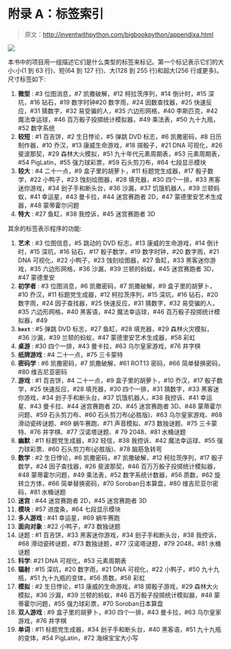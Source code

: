 # 附录 A：标签索引

> 原文：http://inventwithpython.com/bigbookpython/appendixa.html

![](img/9d995d63aaead72cad01120081eb8f75.png)

本书中的项目用一组描述它们是什么类型的标签来标记。第一个标记表示它们的大小:小(1 到 63 行)、短(64 到 127 行)、大(128 到 255 行)和超大(256 行或更多)。尺寸标签如下:

1.  **微型** : #3 位图消息，#7 凯撒破解，#12 柯拉茨序列，#14 倒计时，#15 深坑，#16 钻石，#19 数字时钟#20 数字雨，#24 因数查找器，#25 快速反应，#31 猜数字，#32 易受骗的人，#35 六边形网格，#40 李斯匹克，#42 魔法幸运球，#46 百万骰子投掷统计模拟器，#49 乘法表，#50 九十九瓶，#52 数字系统
2.  **较短** : #1 百吉饼，#2 生日悖论，#5 弹跳 DVD 标志，#6 凯撒密码，#8 日历制作器，#10 乔汉，#13 康威生命游戏，#18 掷骰子，#21 DNA 可视化，#26 斐波那契，#29 森林大火模拟，#51 九十年代元素周期表，#53 元素周期表，#54 PigLatin，#55 强力球彩票，#59 石头剪刀布，#64 七段显示模块
3.  **较大** : #4 二十一点，#9 盒子里的胡萝卜，#11 标题党生成器，#17 骰子数学，#22 小鸭子，#23 蚀刻绘图器，#28 填充器，#30 四个一排，#33 黑客迷你游戏，#34 刽子手和断头台，#36 沙漏，#37 饥饿机器人，#39 兰顿蚂蚁，#41 幸运星，#43 曼卡拉，#44 迷宫赛跑者 2D，#47 蒙德里安艺术生成器，#48 蒙蒂霍尔问题
4.  **特大** : #27 鱼缸，#38 我控诉，#45 迷宫赛跑者 3D

其余的标签表示程序的功能:

1.  **艺术** : #3 位图信息，#5 跳动的 DVD 标志，#13 康威的生命游戏，#14 倒计时，#15 深坑，#16 钻石，#17 骰子数学，#19 数字时钟，#20 数字雨，#21 DNA 可视化，#22 小鸭子，#23 蚀刻绘图器，#27 鱼缸，#33 黑客迷你游戏，#35 六边形网格，#36 沙漏，#39 兰顿的蚂蚁，#45 迷宫赛跑者 3D，#47 蒙德里安
2.  **初学者** : #3 位图消息，#6 凯撒密码，#7 凯撒破解，#9 盒子里的胡萝卜，#10 乔汉，#11 标题党生成器，#12 柯拉茨序列，#15 深坑，#16 钻石，#20 数字雨，#24 因子查找器，#25 快速反应，#31 猜数字，#32 易受骗的人，#35 六边形网格，#40 黑客语，#42 魔法幸运球，#46 百万骰子投掷统计模拟器，#49
3.  **`bext`** : #5 弹跳 DVD 标志，#27 鱼缸，#28 填充器，#29 森林火灾模拟，#36 沙漏，#39 兰顿的蚂蚁，#47 蒙德里安艺术生成器，#58 彩虹
4.  **桌游** : #30 四个一排，#43 曼卡拉，#63 乌尔皇家游戏，#76 井字棋
5.  **纸牌游戏** : #4 二十一点，#75 三卡蒙特
6.  **密码学** : #6 凯撒密码，#7 凯撒破解，#61 ROT13 密码，#66 简单替换密码，#80 维吉尼亚密码
7.  **游戏** : #1 百吉饼，#4 二十一点，#9 盒子里的胡萝卜，#10 乔汉，#17 骰子数学，#25 快速反应，#28 填充器，#30 四个一排，#31 猜数字，#33 黑客迷你游戏，#34 刽子手和断头台，#37 饥饿机器人，#38 我控诉、#41 幸运星、#43 曼卡拉、#44 迷宫赛跑者 2D、#45 迷宫赛跑者 3D、#48 蒙蒂霍尔问题、#59 石头剪刀布、#60 石头剪刀布(必胜版)、#63 乌尔皇家游戏、#68 滑动瓷砖谜题、#69 蜗牛赛跑、#71 声音模拟、#73 数独谜题、#75 三卡蒙特、#76 井字棋、#77 汉诺塔谜题、# 79 2048、#81 水桶谜题
8.  **幽默** : #11 标题党生成器，#32 轻信，#38 我控诉、#42 魔法幸运球、#55 强力球彩票、#60 石头剪刀布(必胜版)、#78 脑筋急转弯
9.  **数学** : #2 生日悖论，#6 凯撒密码，#7 凯撒破解，#12 柯拉茨序列，#17 骰子数学，#24 因子查找器，#26 斐波那契，#46 百万万骰子投掷统计模拟器，#48 蒙蒂霍尔问题，#49 乘法表，#52 数字系统计数器，#56 质数，#62 旋转立方体，#66 简单替换密码，#70 Soroban日本算盘，#80 维吉尼亚尔密码，#81 水桶谜题
10.  **迷宫** : #44 迷宫赛跑者 2D，#45 迷宫赛跑者 3D
11.  **模块** : #57 进度条，#64 七段显示模块
12.  **多人游戏** : #41 幸运星，#69 蜗牛赛跑
13.  **面向对象** : #22 小鸭子，#73 数独谜题
14.  谜题 : #1 百吉饼，#33 黑客迷你游戏，#34 刽子手和断头台，#38 我控诉，#68 滑动瓷砖谜题，#73 数独谜题，#77 汉诺塔谜题，#79 2048，#81 水桶谜题
15.  **科学**: #21 DNA 可视化，#53 元素周期表
16.  **辐射** : #15 深坑，#20 数字雨，#21 DNA 可视化，#22 小鸭子，#50 九十九瓶，#51 九十九瓶的变体，#56 质数，#58 彩虹
17.  **模拟** : #2 生日悖论，#13 康威的生命游戏，#18 掷骰子游戏，#29 森林大火模拟，#36 沙漏，#39 兰顿的蚂蚁，#46 百万骰子投掷统计模拟器，#48 蒙蒂霍尔问题，#55 强力球彩票，#70 Soroban日本算盘
18.  **双人游戏** : #9 盒子里的胡萝卜，#30 四个一排，#43 曼卡拉，#63 乌尔皇家游戏，#76 井字棋
19.  **单词** : #11 标题党生成器，#34 刽子手和断头台，#40 黑客语，#51 九十九瓶的变体，#54 PigLatin，#72 海绵宝宝大小写